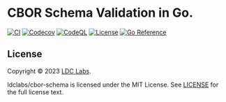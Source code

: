 # CBOR Schema Validation in Go.

[![CI](https://github.com/ldclabs/cbor-schema/actions/workflows/ci.yml/badge.svg)](https://github.com/ldclabs/cbor-schema/actions/workflows/ci.yml)
[![Codecov](https://codecov.io/gh/ldclabs/cbor-schema/branch/main/graph/badge.svg)](https://codecov.io/gh/ldclabs/cbor-schema)
[![CodeQL](https://github.com/ldclabs/cbor-schema/actions/workflows/codeql.yml/badge.svg)](https://github.com/ldclabs/cbor-schema/actions/workflows/codeql.yml)
[![License](http://img.shields.io/badge/license-mit-blue.svg?style=flat-square)](https://raw.githubusercontent.com/ldclabs/cbor-schema/main/LICENSE)
[![Go Reference](https://pkg.go.dev/badge/github.com/ldclabs/cbor-schema.svg)](https://pkg.go.dev/github.com/ldclabs/cbor-schema)

## License
Copyright © 2023 [LDC Labs](https://github.com/ldclabs).

ldclabs/cbor-schema is licensed under the MIT License.  See [LICENSE](LICENSE) for the full license text.
